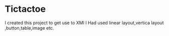 # Tictactoe
I created this project to get use to XMl 
I Had used linear layout,vertica layout ,button,table,image etc.

